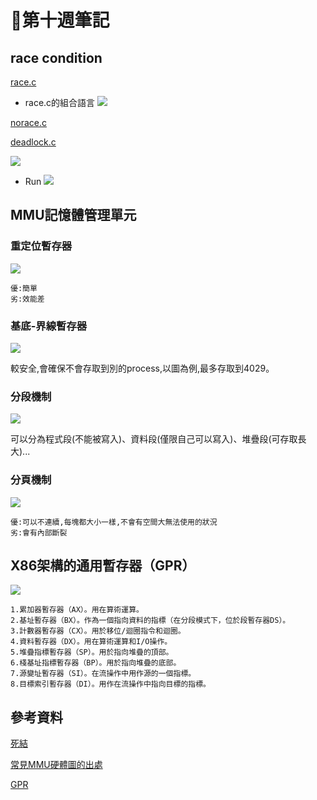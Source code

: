 # 📖第十週筆記

## race condition

[race.c](https://github.com/nohano1l/sp109b/blob/main/note/week10/race.c)

* race.c的組合語言
![](https://nohano1l.github.io/sp109b/note/week10/picture/2.png)

[norace.c](https://github.com/nohano1l/sp109b/blob/main/note/week10/norace.c)

[deadlock.c](https://github.com/nohano1l/sp109b/blob/main/note/week10/deadlock.c)

![](https://nohano1l.github.io/sp109b/note/week10/picture/1.jpg)

* Run
![](https://nohano1l.github.io/sp109b/note/week10/picture/1.png)

## MMU記憶體管理單元

### 重定位暫存器
![](https://nohano1l.github.io/sp109b/note/week10/picture/4.png)

```
優:簡單
劣:效能差
```

### 基底-界線暫存器
![](https://nohano1l.github.io/sp109b/note/week10/picture/2.jpg)

較安全,會確保不會存取到別的process,以圖為例,最多存取到4029。

### 分段機制
![](https://nohano1l.github.io/sp109b/note/week10/picture/3.jpg)

可以分為程式段(不能被寫入)、資料段(僅限自己可以寫入)、堆疊段(可存取長大)...

### 分頁機制
![](https://nohano1l.github.io/sp109b/note/week10/picture/5.png)

```
優:可以不連續,每塊都大小一樣,不會有空間大無法使用的狀況
劣:會有內部斷裂
```

## X86架構的通用暫存器（GPR）
![](https://nohano1l.github.io/sp109b/note/week10/picture/3.png)

```
1.累加器暫存器（AX）。用在算術運算。
2.基址暫存器（BX）。作為一個指向資料的指標（在分段模式下，位於段暫存器DS）。
3.計數器暫存器（CX）。用於移位/迴圈指令和迴圈。
4.資料暫存器（DX）。用在算術運算和I/O操作。
5.堆疊指標暫存器（SP）。用於指向堆疊的頂部。
6.棧基址指標暫存器（BP）。用於指向堆疊的底部。
7.源變址暫存器（SI）。在流操作中用作源的一個指標。
8.目標索引暫存器（DI）。用作在流操作中指向目標的指標。
```

## 參考資料
[死結](https://medium.com/%E7%A8%8B%E5%BC%8F%E4%BA%BA%E6%9C%88%E5%88%8A/%E6%AD%BB%E7%B5%90%E7%9A%84c%E8%AA%9E%E8%A8%80%E7%AF%84%E4%BE%8B-95041600e2ad)

[常見MMU硬體圖的出處](https://www.slideshare.net/ccckmit/10-73472927)

[GPR](https://zh.m.wikibooks.org/zh-tw/X86%E7%B5%84%E5%90%88%E8%AA%9E%E8%A8%80/X86%E6%9E%B6%E6%9E%84%E5%8F%8A%E5%AF%84%E5%AD%98%E5%99%A8%E8%A7%A3%E9%87%8A)